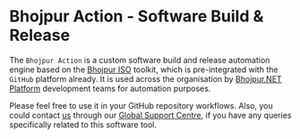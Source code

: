 # Bhojpur Action - Software Build & Release

The `Bhojpur Action` is a custom software build and release automation engine based on the [Bhojpur ISO](https://github.com/bhojpur/iso/) toolkit, which is pre-integrated with the `GitHub` platform already. It is used across the organisation by [Bhojpur.NET Platform](https://github.com/bhojpur/platform) development teams for automation purposes.

Please feel free to use it in your GitHub repository workflows. Also, you could contact [us](https://www.bhojpur-consulting.com) through our [Global Support Centre](https://desk.bhojpur-consulting.com), if you have any queries specifically related to this software tool.
